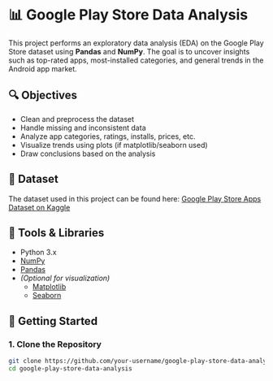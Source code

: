 ﻿# 📊 Google Play Store Data Analysis

This project performs an exploratory data analysis (EDA) on the Google Play Store dataset using **Pandas** and **NumPy**. The goal is to uncover insights such as top-rated apps, most-installed categories, and general trends in the Android app market.

## 🔍 Objectives

- Clean and preprocess the dataset
- Handle missing and inconsistent data
- Analyze app categories, ratings, installs, prices, etc.
- Visualize trends using plots (if matplotlib/seaborn used)
- Draw conclusions based on the analysis

## 📁 Dataset

The dataset used in this project can be found here:
[Google Play Store Apps Dataset on Kaggle](https://www.kaggle.com/datasets/lava18/google-play-store-apps)

## 🧰 Tools & Libraries

- Python 3.x
- [NumPy](https://numpy.org/)
- [Pandas](https://pandas.pydata.org/)
- *(Optional for visualization)*
  - [Matplotlib](https://matplotlib.org/)
  - [Seaborn](https://seaborn.pydata.org/)

## 🚀 Getting Started

### 1. Clone the Repository

```bash
git clone https://github.com/your-username/google-play-store-data-analysis.git
cd google-play-store-data-analysis

